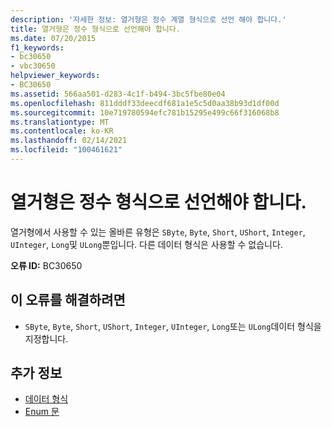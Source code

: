 ```yaml
---
description: '자세한 정보: 열거형은 정수 계열 형식으로 선언 해야 합니다.'
title: 열거형은 정수 형식으로 선언해야 합니다.
ms.date: 07/20/2015
f1_keywords:
- bc30650
- vbc30650
helpviewer_keywords:
- BC30650
ms.assetid: 566aa501-d283-4c1f-b494-3bc5fbe80e04
ms.openlocfilehash: 811dddf33deecdf681a1e5c5d0aa38b93d1df00d
ms.sourcegitcommit: 10e719780594efc781b15295e499c66f316068b8
ms.translationtype: MT
ms.contentlocale: ko-KR
ms.lasthandoff: 02/14/2021
ms.locfileid: "100461621"
---
```

# <a name="enums-must-be-declared-as-an-integral-type"></a>열거형은 정수 형식으로 선언해야 합니다.

열거형에서 사용할 수 있는 올바른 유형은 `SByte`, `Byte`, `Short`, `UShort`, `Integer`, `UInteger`, `Long`및 `ULong`뿐입니다. 다른 데이터 형식은 사용할 수 없습니다.  
  
 **오류 ID:** BC30650  
  
## <a name="to-correct-this-error"></a>이 오류를 해결하려면  
  
- `SByte`, `Byte`, `Short`, `UShort`, `Integer`, `UInteger`, `Long`또는 `ULong`데이터 형식을 지정합니다.  
  
## <a name="see-also"></a>추가 정보

- [데이터 형식](../language-reference/data-types/index.md)
- [Enum 문](../language-reference/statements/enum-statement.md)
